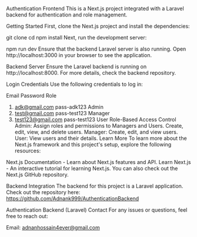 Authentication Frontend
This is a Next.js project integrated with a Laravel backend for authentication and role management.

Getting Started
First, clone the Next.js project and install the dependencies:


git clone <repository-url>
cd <project-directory>
npm install
Next, run the development server:


npm run dev
Ensure that the backend Laravel server is also running. Open http://localhost:3000 in your browser to see the application.

Backend Server
Ensure the Laravel backend is running on http://localhost:8000. For more details, check the backend repository.

Login Credentials
Use the following credentials to log in:

Email	Password	Role
   1. adk@gmail.com	pass-adk123	Admin
   2. test@gmail.com	pass-test123	Manager
  3.  test123@gmail.com	pass-test123	User
Role-Based Access Control
  Admin:
    Assign roles and permissions to Managers and Users.
Create, edit, view, and delete users.
  Manager:
    Create, edit, and view users.
  User:
    View users and their details.
Learn More
To learn more about the Next.js framework and this project's setup, explore the following resources:

Next.js Documentation - Learn about Next.js features and API.
Learn Next.js - An interactive tutorial for learning Next.js.
You can also check out the Next.js GitHub repository.

Backend Integration
The backend for this project is a Laravel application. Check out the repository here: https://github.com/Adnank999/AuthenticationBackend

Authentication Backend (Laravel)
Contact
For any issues or questions, feel free to reach out:

Email: adnanhossain4ever@gmail.com
